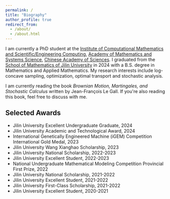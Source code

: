 ```yaml
---
permalink: /
title: "Biography"
author_profile: true
redirect_from: 
  - /about/
  - /about.html
---
```




I am currently a PhD student at the [Institute of Computational Mathematics and Scientific/Engineering Computing](https://icmsec.cc.ac.cn/), [Academy of Mathematics and Systems Science](http://www.amss.ac.cn/), [Chinese Academy of Sciences](https://www.cas.ac.cn/). I graduated from the [School of Mathematics of Jilin University](https://math.jlu.edu.cn/) in 2024 with a B.S. degree in Mathematics and Applied Mathematics. My research interests include log-concave sampling, optimization, optimal transport and stochastic analysis.

I am currently reading the book *Brownian Motion, Martingales, and Stochastic Calculus* written by Jean-François Le Gall. If you're also reading this book, feel free to discuss with me.

## Selected Awards

- Jilin University Excellent Undergraduate Graduate, 2024
- Jilin University Academic and Technological Award, 2024
- International Genetically Engineered Machine (iGEM) Competition International Gold Medal, 2023
- Jilin University Wang Xianghao Scholarship, 2023
- Jilin University National Scholarship, 2022-2023
- Jilin University Excellent Student, 2022-2023
- National Undergraduate Mathematical Modeling Competition Provincial First Prize, 2022
- Jilin University National Scholarship, 2021-2022
- Jilin University Excellent Student, 2021-2022
- Jilin University First-Class Scholarship, 2021-2022
- Jilin University Excellent Student, 2020-2021





